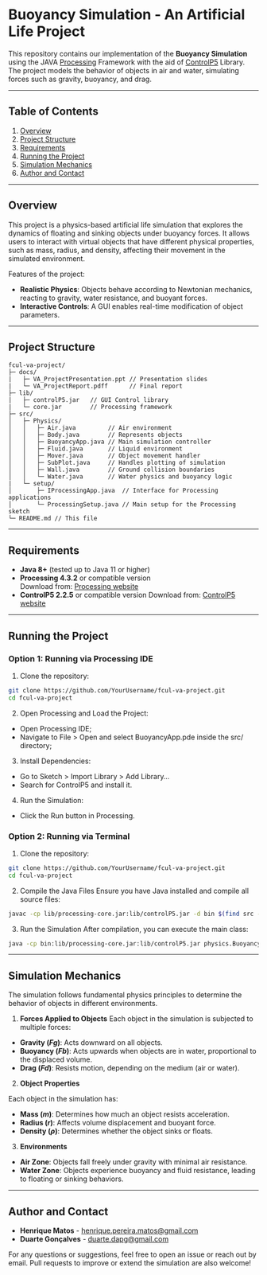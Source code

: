 # Buoyancy Simulation - An Artificial Life Project

This repository contains our implementation of the **Buoyancy Simulation** using the JAVA [Processing](https://processing.org/) Framework with the aid of [ControlP5](https://www.sojamo.de/libraries/controlP5/) Library. The project models the behavior of objects in air and water, simulating forces such as gravity, buoyancy, and drag.

---

## Table of Contents

1. [Overview](#overview)  
2. [Project Structure](#project-structure)  
3. [Requirements](#requirements)  
4. [Running the Project](#running-the-project) 
5. [Simulation Mechanics](#simulation-mechanics)  
6. [Author and Contact](#author-and-contact)  

---

## Overview
This project is a physics-based artificial life simulation that explores the dynamics of floating and sinking objects under buoyancy forces. It allows users to interact with virtual objects that have different physical properties, such as mass, radius, and density, affecting their movement in the simulated environment.

Features of the project:

- **Realistic Physics**: Objects behave according to Newtonian mechanics, reacting to gravity, water resistance, and buoyant forces.
- **Interactive Controls**: A GUI enables real-time modification of object parameters.

---

## Project Structure

```
fcul-va-project/
├─ docs/
|   ├─ VA_ProjectPresentation.ppt // Presentation slides
|   └─ VA_ProjectReport.pdff      // Final report
├─ lib/
|   ├─ controlP5.jar   // GUI Control library
|   └─ core.jar        // Processing framework
├─ src/
│   ├─ Physics/
│   │   ├─ Air.java         // Air environment
│   │   ├─ Body.java        // Represents objects
│   │   ├─ BuoyancyApp.java // Main simulation controller
│   │   ├─ Fluid.java       // Liquid environment
│   │   ├─ Mover.java       // Object movement handler
│   │   ├─ SubPlot.java     // Handles plotting of simulation
│   │   ├─ Wall.java        // Ground collision boundaries
│   │   └─ Water.java       // Water physics and buoyancy logic
|   └─ setup/
│       ├─ IProcessingApp.java  // Interface for Processing applications
│       └─ ProcessingSetup.java // Main setup for the Processing sketch
└─ README.md // This file
```

---

## Requirements

- **Java 8+** (tested up to Java 11 or higher)
- **Processing 4.3.2** or compatible version  
  Download from: [Processing website](https://processing.org/download)
- **ControlP5 2.2.5** or compatible version
  Download from: [ControlP5 website](https://www.sojamo.de/libraries/controlP5/)

---

## Running the Project

### Option 1: Running via Processing IDE
1. Clone the repository:
```bash
git clone https://github.com/YourUsername/fcul-va-project.git
cd fcul-va-project
```

2. Open Processing and Load the Project:
- Open Processing IDE;
- Navigate to File > Open and select BuoyancyApp.pde inside the src/ directory;

3. Install Dependencies:
- Go to Sketch > Import Library > Add Library…
- Search for ControlP5 and install it.

4. Run the Simulation:
- Click the Run button in Processing.

### Option 2: Running via Terminal
1. Clone the repository:
```bash
git clone https://github.com/YourUsername/fcul-va-project.git
cd fcul-va-project
```
2. Compile the Java Files
Ensure you have Java installed and compile all source files:
```bash
javac -cp lib/processing-core.jar:lib/controlP5.jar -d bin $(find src -name "*.java")
```

3. Run the Simulation
After compilation, you can execute the main class:
```bash
java -cp bin:lib/processing-core.jar:lib/controlP5.jar physics.BuoyancyApp
```

---

## Simulation Mechanics
The simulation follows fundamental physics principles to determine the behavior of objects in different environments.

1. **Forces Applied to Objects** 
Each object in the simulation is subjected to multiple forces:

- **Gravity (*Fg*)**: Acts downward on all objects.
- **Buoyancy (*Fb*)**: Acts upwards when objects are in water, proportional to the displaced volume.
- **Drag (*Fd*)**: Resists motion, depending on the medium (air or water).

2. **Object Properties**

Each object in the simulation has:

- **Mass (*m*)**: Determines how much an object resists acceleration.
- **Radius (*r*)**: Affects volume displacement and buoyant force.
- **Density (*ρ*)**: Determines whether the object sinks or floats.

3. **Environments**

- **Air Zone**: Objects fall freely under gravity with minimal air resistance.
- **Water Zone**: Objects experience buoyancy and fluid resistance, leading to floating or sinking behaviors.

---

## Author and Contact

- **Henrique Matos** - [henrique.pereira.matos@gmail.com](mailto:henrique.matos@gmail.com)
- **Duarte Gonçalves** - [duarte.dapg@gmail.com](mailto:duarte.dapg@gmail.com)

For any questions or suggestions, feel free to open an issue or reach out by email. Pull requests to improve or extend the simulation are also welcome!
